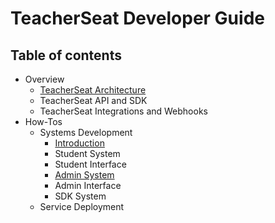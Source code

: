 # TeacherSeat Developer Guide

## Table of contents 

- Overview
  - [TeacherSeat Architecture](overview/architecture.md)
  - TeacherSeat API and SDK
  - TeacherSeat Integrations and Webhooks
- How-Tos
  - Systems Development
    - [Introduction](how-tos/systems-development/introduction.md)
    - Student System
    - Student Interface
    - [Admin System](how-tos/systems-development/admin-system.md)
    - Admin Interface
    - SDK System
  - Service Deployment
